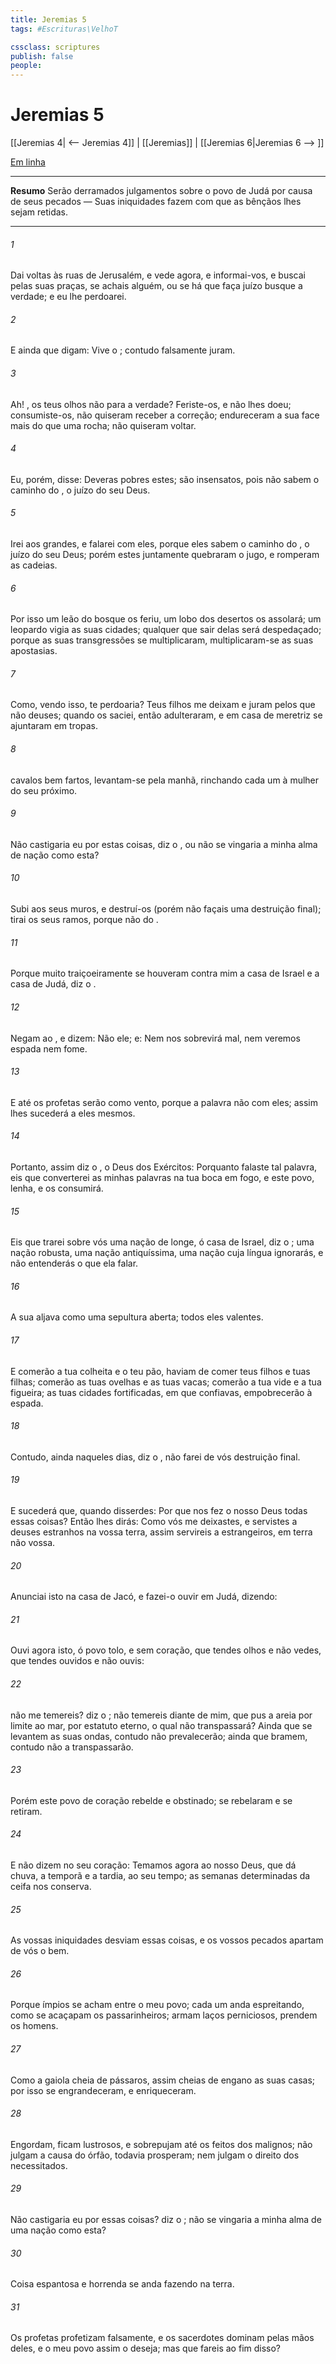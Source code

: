 ```yaml
---
title: Jeremias 5
tags: #Escrituras\VelhoT

cssclass: scriptures
publish: false
people:
---
```


# Jeremias 5
[[Jeremias 4| <-- Jeremias 4]] | [[Jeremias]] | [[Jeremias 6|Jeremias 6 --> ]]

[Em linha](https://churchofjesuschrist.org/study/scriptures/ot/jer/5?lang=por)

---
__Resumo__
Serão derramados julgamentos sobre o povo de Judá por causa de seus pecados — Suas iniquidades fazem com que as bênçãos lhes sejam retidas.

---
###### 1 
Dai voltas às ruas de Jerusalém, e vede agora, e informai-vos, e buscai pelas suas praças,  se achais alguém, ou se há  que faça juízo  busque a verdade; e eu lhe perdoarei.

###### 2 
E ainda que digam: Vive o ; contudo falsamente juram.

###### 3 
Ah! ,  os teus olhos não  para a verdade? Feriste-os, e não lhes doeu; consumiste-os,  não quiseram receber a correção; endureceram a sua face mais do que uma rocha; não quiseram voltar.

###### 4 
Eu, porém, disse: Deveras pobres  estes; são insensatos, pois não sabem o caminho do , o juízo do seu Deus.

###### 5 
Irei aos grandes, e falarei com eles, porque eles sabem o caminho do , o juízo do seu Deus; porém estes juntamente quebraram o jugo, e romperam as cadeias.

###### 6 
Por isso um leão do bosque os feriu, um lobo dos desertos os assolará; um leopardo vigia as suas cidades; qualquer que sair delas será despedaçado; porque as suas transgressões se multiplicaram, multiplicaram-se as suas apostasias.

###### 7 
Como, vendo isso, te perdoaria? Teus filhos me deixam e juram pelos que não  deuses; quando os saciei, então adulteraram, e em casa de meretriz se ajuntaram em tropas.

###### 8 
 cavalos bem fartos, levantam-se pela manhã, rinchando cada um à mulher do seu próximo.

###### 9 
Não castigaria eu por estas coisas, diz o , ou não se vingaria a minha alma de  nação como esta?

###### 10 
Subi aos seus muros, e destruí-os (porém não façais uma destruição final); tirai os seus ramos, porque não  do .

###### 11 
Porque muito traiçoeiramente se houveram contra mim a casa de Israel e a casa de Judá, diz o .

###### 12 
Negam ao , e dizem: Não  ele; e: Nem nos sobrevirá mal, nem veremos espada nem fome.

###### 13 
E até os profetas serão como vento, porque a palavra não  com eles; assim lhes sucederá a eles mesmos.

###### 14 
Portanto, assim diz o , o Deus dos Exércitos: Porquanto falaste tal palavra, eis que converterei as minhas palavras na tua boca em fogo, e este povo,  lenha, e os consumirá.

###### 15 
Eis que trarei sobre vós uma nação de longe, ó casa de Israel, diz o ;  uma nação robusta,  uma nação antiquíssima, uma nação cuja língua ignorarás, e não entenderás o que ela falar.

###### 16 
A sua aljava  como uma sepultura aberta; todos eles  valentes.

###### 17 
E comerão a tua colheita e o teu pão,  haviam de comer teus filhos e tuas filhas; comerão as tuas ovelhas e as tuas vacas; comerão a tua vide e a tua figueira; as tuas cidades fortificadas, em que confiavas, empobrecerão à espada.

###### 18 
Contudo, ainda naqueles dias, diz o , não farei de vós  destruição final.

###### 19 
E sucederá que, quando disserdes: Por que nos fez o  nosso Deus todas essas coisas? Então lhes dirás: Como vós me deixastes, e servistes a deuses estranhos na vossa terra, assim servireis a estrangeiros, em terra  não  vossa.

###### 20 
Anunciai isto na casa de Jacó, e fazei-o ouvir em Judá, dizendo:

###### 21 
Ouvi agora isto, ó povo tolo, e sem coração, que tendes olhos e não vedes, que tendes ouvidos e não ouvis:

###### 22 
 não me temereis? diz o ; não temereis diante de mim, que pus a areia por limite ao mar, por estatuto eterno, o qual não transpassará? Ainda que se levantem as suas ondas, contudo não prevalecerão; ainda que bramem, contudo não a transpassarão.

###### 23 
Porém este povo  de coração rebelde e obstinado;  se rebelaram e se retiram.

###### 24 
E não dizem no seu coração: Temamos agora ao  nosso Deus, que dá chuva, a temporã e a tardia, ao seu tempo;  as semanas determinadas da ceifa nos conserva.

###### 25 
As vossas iniquidades desviam essas coisas, e os vossos pecados apartam de vós o bem.

###### 26 
Porque ímpios se acham entre o meu povo; cada um anda espreitando, como se acaçapam os passarinheiros; armam laços perniciosos,  prendem os homens.

###### 27 
Como a gaiola  cheia de pássaros, assim  cheias de engano as suas casas; por isso se engrandeceram, e enriqueceram.

###### 28 
Engordam, ficam lustrosos, e sobrepujam até os feitos dos malignos; não julgam a causa do órfão, todavia prosperam; nem julgam o direito dos necessitados.

###### 29 
Não castigaria eu por essas coisas? diz o ; não se vingaria a minha alma de uma nação como esta?

###### 30 
Coisa espantosa e horrenda se anda fazendo na terra.

###### 31 
Os profetas profetizam falsamente, e os sacerdotes dominam pelas mãos deles, e o meu povo assim o deseja; mas que fareis ao fim disso?

